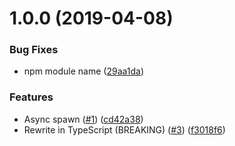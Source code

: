 # 1.0.0 (2019-04-08)


### Bug Fixes

* npm module name ([29aa1da](https://github.com/ffflorian/windows-shortcut-maker/commit/29aa1da))


### Features

* Async spawn ([#1](https://github.com/ffflorian/windows-shortcut-maker/issues/1)) ([cd42a38](https://github.com/ffflorian/windows-shortcut-maker/commit/cd42a38))
* Rewrite in TypeScript (BREAKING) ([#3](https://github.com/ffflorian/windows-shortcut-maker/issues/3)) ([f3018f6](https://github.com/ffflorian/windows-shortcut-maker/commit/f3018f6))
